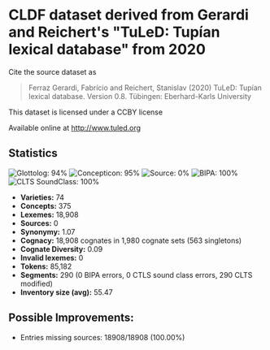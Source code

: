 # CLDF dataset derived from Gerardi and Reichert's "TuLeD: Tupían lexical database" from 2020

Cite the source dataset as

> Ferraz Gerardi, Fabrício and Reichert, Stanislav (2020) TuLeD: Tupían lexical database. Version 0.8. Tübingen: Eberhard-Karls University

This dataset is licensed under a CCBY license

Available online at http://www.tuled.org

## Statistics


![Glottolog: 94%](https://img.shields.io/badge/Glottolog-94%25-green.svg "Glottolog: 94%")
![Concepticon: 95%](https://img.shields.io/badge/Concepticon-95%25-green.svg "Concepticon: 95%")
![Source: 0%](https://img.shields.io/badge/Source-0%25-red.svg "Source: 0%")
![BIPA: 100%](https://img.shields.io/badge/BIPA-100%25-brightgreen.svg "BIPA: 100%")
![CLTS SoundClass: 100%](https://img.shields.io/badge/CLTS%20SoundClass-100%25-brightgreen.svg "CLTS SoundClass: 100%")

- **Varieties:** 74
- **Concepts:** 375
- **Lexemes:** 18,908
- **Sources:** 0
- **Synonymy:** 1.07
- **Cognacy:** 18,908 cognates in 1,980 cognate sets (563 singletons)
- **Cognate Diversity:** 0.09
- **Invalid lexemes:** 0
- **Tokens:** 85,182
- **Segments:** 290 (0 BIPA errors, 0 CTLS sound class errors, 290 CLTS modified)
- **Inventory size (avg):** 55.47

## Possible Improvements:



- Entries missing sources: 18908/18908 (100.00%)